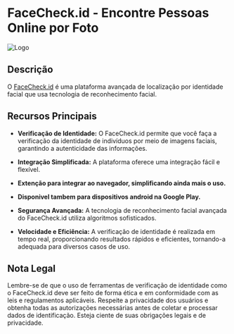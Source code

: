 # FaceCheck.id - Encontre Pessoas Online por Foto

![Logo](https://facecheck.id/img/FaceCheck_logo.svg)

## Descrição

O [FaceCheck.id](https://facecheck.id/) é uma plataforma avançada de localização por identidade facial que usa tecnologia de reconhecimento facial.

## Recursos Principais

- **Verificação de Identidade:** O FaceCheck.id permite que você faça a verificação da identidade de indivíduos por meio de imagens faciais, garantindo a autenticidade das informações.

- **Integração Simplificada:** A plataforma oferece uma integração fácil e flexível.

- **Extenção para integrar ao navegador, simplificando ainda mais o uso.**

- **Disponivel tambem para dispositivos android na Google Play.**

- **Segurança Avançada:** A tecnologia de reconhecimento facial avançada do FaceCheck.id utiliza algoritmos sofisticados.

- **Velocidade e Eficiência:** A verificação de identidade é realizada em tempo real, proporcionando resultados rápidos e eficientes, tornando-a adequada para diversos casos de uso.

## Nota Legal
Lembre-se de que o uso de ferramentas de verificação de identidade como o FaceCheck.id deve ser feito de forma ética e em conformidade com as leis e regulamentos aplicáveis. Respeite a privacidade dos usuários e obtenha todas as autorizações necessárias antes de coletar e processar dados de identificação. Esteja ciente de suas obrigações legais e de privacidade.
